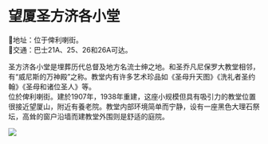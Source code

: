 # 望厦圣方济各小堂  
📍地址：位于俾利喇街。  
🚌交通：巴士21A、25、26和26A可达。  

圣方济各小堂是埋葬历代总督及地方名流士绅之地。和圣乔凡尼保罗大教堂相邻，有“威尼斯的万神殿”之称。教堂内有许多艺术珍品如《圣母升天图》《洗礼者圣约翰》《圣母和诸位圣人》等。  
位於俾利喇街。建於1907年，1938年重建，这座小规模但具有吸引力的教堂位置很接近望厦山，附近有養老院。教堂内部环境简单而宁静，设有一座黑色大理石祭坛，高耸的窗户沿墙而建教堂外围则是舒适的庭院。  

![](https://raw.gitmirror.com/szqq0512/Pic/main/img/202201212116532.png)  
